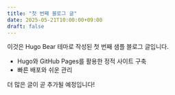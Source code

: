 ```yaml
---
title: "첫 번째 블로그 글"
date: 2025-05-21T10:00:00+09:00
draft: false
---
```


이것은 Hugo Bear 테마로 작성된 첫 번째 샘플 블로그 글입니다.

- Hugo와 GitHub Pages를 활용한 정적 사이트 구축
- 빠른 배포와 쉬운 관리

더 많은 글이 곧 추가될 예정입니다!
